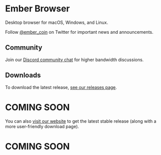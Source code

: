 # Ember Browser

Desktop browser for macOS, Windows, and Linux.

Follow [@ember_coin](https://twitter.com/ember_coin) on Twitter for important news and announcements.

## Community

Join our [Discord community chat](https://discord.gg/sEvynuz) for higher bandwidth discussions.

## Downloads

To download the latest release, [see our releases page](https://github.com/EmberBrowser/Laptop-Desktop-Browser/releases).
# COMING SOON

You can also [visit our website](https://www.embercoin.io) to get the latest stable release (along with a more user-friendly download page).
# COMING SOON

